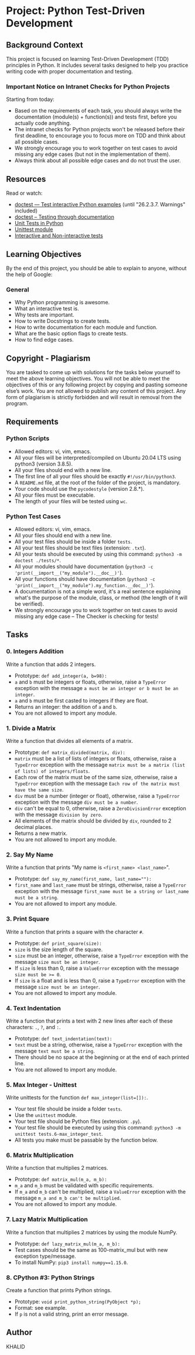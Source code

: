 # Project: Python Test-Driven Development

## Background Context

This project is focused on learning Test-Driven Development (TDD) principles in Python. It includes several tasks designed to help you practice writing code with proper documentation and testing.

### Important Notice on Intranet Checks for Python Projects

Starting from today:

- Based on the requirements of each task, you should always write the documentation (module(s) + function(s)) and tests first, before you actually code anything.
- The intranet checks for Python projects won't be released before their first deadline, to encourage you to focus more on TDD and think about all possible cases.
- We strongly encourage you to work together on test cases to avoid missing any edge cases (but not in the implementation of them).
- Always think about all possible edge cases and do not trust the user.

## Resources

Read or watch:

- [doctest — Test interactive Python examples](https://docs.python.org/3/library/doctest.html) (until "26.2.3.7. Warnings" included)
- [doctest – Testing through documentation](https://docs.python.org/3/library/doctest.html#what-are-doctests)
- [Unit Tests in Python](https://docs.python.org/3/library/unittest.html)
- [Unittest module](https://docs.python.org/3/library/unittest.html)
- [Interactive and Non-interactive tests](https://docs.python.org/3/library/doctest.html#what-are-doctests)

## Learning Objectives

By the end of this project, you should be able to explain to anyone, without the help of Google:

### General

- Why Python programming is awesome.
- What an interactive test is.
- Why tests are important.
- How to write Docstrings to create tests.
- How to write documentation for each module and function.
- What are the basic option flags to create tests.
- How to find edge cases.

## Copyright - Plagiarism

You are tasked to come up with solutions for the tasks below yourself to meet the above learning objectives. You will not be able to meet the objectives of this or any following project by copying and pasting someone else’s work. You are not allowed to publish any content of this project. Any form of plagiarism is strictly forbidden and will result in removal from the program.

## Requirements

### Python Scripts

- Allowed editors: vi, vim, emacs.
- All your files will be interpreted/compiled on Ubuntu 20.04 LTS using python3 (version 3.8.5).
- All your files should end with a new line.
- The first line of all your files should be exactly `#!/usr/bin/python3`.
- A `README.md` file, at the root of the folder of the project, is mandatory.
- Your code should use the `pycodestyle` (version 2.8.*).
- All your files must be executable.
- The length of your files will be tested using `wc`.

### Python Test Cases

- Allowed editors: vi, vim, emacs.
- All your files should end with a new line.
- All your test files should be inside a folder `tests`.
- All your test files should be text files (extension: `.txt`).
- All your tests should be executed by using this command: `python3 -m doctest ./tests/*`.
- All your modules should have documentation (`python3 -c 'print(__import__("my_module").__doc__)'`).
- All your functions should have documentation (`python3 -c 'print(__import__("my_module").my_function.__doc__)'`).
- A documentation is not a simple word, it's a real sentence explaining what's the purpose of the module, class, or method (the length of it will be verified).
- We strongly encourage you to work together on test cases to avoid missing any edge case – The Checker is checking for tests!

## Tasks

### 0. Integers Addition

Write a function that adds 2 integers.

- Prototype: `def add_integer(a, b=98):`
- `a` and `b` must be integers or floats, otherwise, raise a `TypeError` exception with the message `a must be an integer or b must be an integer`.
- `a` and `b` must be first casted to integers if they are float.
- Returns an integer: the addition of `a` and `b`.
- You are not allowed to import any module.

### 1. Divide a Matrix

Write a function that divides all elements of a matrix.

- Prototype: `def matrix_divided(matrix, div):`
- `matrix` must be a list of lists of integers or floats, otherwise, raise a `TypeError` exception with the message `matrix must be a matrix (list of lists) of integers/floats`.
- Each row of the matrix must be of the same size, otherwise, raise a `TypeError` exception with the message `Each row of the matrix must have the same size`.
- `div` must be a number (integer or float), otherwise, raise a `TypeError` exception with the message `div must be a number`.
- `div` can't be equal to 0, otherwise, raise a `ZeroDivisionError` exception with the message `division by zero`.
- All elements of the matrix should be divided by `div`, rounded to 2 decimal places.
- Returns a new matrix.
- You are not allowed to import any module.

### 2. Say My Name

Write a function that prints "My name is `<first_name> <last_name>`".

- Prototype: `def say_my_name(first_name, last_name=""):`
- `first_name` and `last_name` must be strings, otherwise, raise a `TypeError` exception with the message `first_name must be a string or last_name must be a string`.
- You are not allowed to import any module.

### 3. Print Square

Write a function that prints a square with the character `#`.

- Prototype: `def print_square(size):`
- `size` is the size length of the square.
- `size` must be an integer, otherwise, raise a `TypeError` exception with the message `size must be an integer`.
- If `size` is less than 0, raise a `ValueError` exception with the message `size must be >= 0`.
- If `size` is a float and is less than 0, raise a `TypeError` exception with the message `size must be an integer`.
- You are not allowed to import any module.

### 4. Text Indentation

Write a function that prints a text with 2 new lines after each of these characters: `.`, `?`, and `:`.

- Prototype: `def text_indentation(text):`
- `text` must be a string, otherwise, raise a `TypeError` exception with the message `text must be a string`.
- There should be no space at the beginning or at the end of each printed line.
- You are not allowed to import any module.

### 5. Max Integer - Unittest

Write unittests for the function `def max_integer(list=[]):`.

- Your test file should be inside a folder `tests`.
- Use the `unittest` module.
- Your test file should be Python files (extension: `.py`).
- Your test file should be executed by using this command: `python3 -m unittest tests.6-max_integer_test`.
- All tests you make must be passable by the function below.

### 6. Matrix Multiplication

Write a function that multiplies 2 matrices.

- Prototype: `def matrix_mul(m_a, m_b):`
- `m_a` and `m_b` must be validated with specific requirements.
- If `m_a` and `m_b` can't be multiplied, raise a `ValueError` exception with the message `m_a and m_b can't be multiplied`.
- You are not allowed to import any module.

### 7. Lazy Matrix Multiplication

Write a function that multiplies 2 matrices by using the module NumPy.

- Prototype: `def lazy_matrix_mul(m_a, m_b):`
- Test cases should be the same as 100-matrix_mul but with new exception type/message.
- To install NumPy: `pip3 install numpy==1.15.0`.

### 8. CPython #3: Python Strings

Create a function that prints Python strings.

- Prototype: `void print_python_string(PyObject *p);`
- Format: see example.
- If `p` is not a valid string, print an error message.

## Author

KHALID



